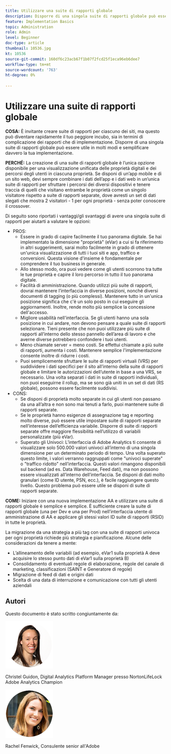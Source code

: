 ```yaml
---
title: Utilizzare una suite di rapporti globale
description: Disporre di una singola suite di rapporti globale può essere utile in molti modi e semplificare davvero la tua implementazione.
feature: Implementation Basics
topic: Administration
role: Admin
level: Beginner
doc-type: article
thumbnail: 10536.jpg
kt: 10536
source-git-commit: 160df6c23acb67f1b07f2fcd25f1eca96eb6dee7
workflow-type: tm+mt
source-wordcount: '763'
ht-degree: 0%

---
```



# Utilizzare una suite di rapporti globale

**COSA:** È invitante creare suite di rapporti per ciascuno dei siti, ma questo può diventare rapidamente il tuo peggiore incubo, sia in termini di complicazione dei rapporti che di implementazione. Disporre di una singola suite di rapporti globale può essere utile in molti modi e semplificare davvero la tua implementazione.

**PERCHÉ:** La creazione di una suite di rapporti globale è l’unica opzione disponibile per una visualizzazione unificata delle proprietà digitali e dei percorsi degli utenti in ciascuna proprietà. Se disponi di un’app mobile e di un sito web, devi sempre combinare i dati dell’app e i dati web in un’unica suite di rapporti per sfruttare i percorsi dei diversi dispositivi e tenere traccia di quelli che visitano entrambe le proprietà come un singolo visitatore rispetto a suite di rapporti separate, dove avresti un set di dati slegati che mostra 2 visitatori - 1 per ogni proprietà - senza poter conoscere il crossover.

Di seguito sono riportati i vantaggi/gli svantaggi di avere una singola suite di rapporti per aiutarti a valutare le opzioni:

* PROS:
   * Essere in grado di capire facilmente il tuo panorama digitale. Se hai implementato la dimensione &quot;proprietà&quot; (eVar) a cui si fa riferimento in altri suggerimenti, sarai molto facilmente in grado di ottenere un&#39;unica visualizzazione di tutti i tuoi siti e app, traffico e conversioni. Questa visione d&#39;insieme è fondamentale per comprendere il tuo business in generale.
   * Allo stesso modo, ora puoi vedere come gli utenti scorrono tra tutte le tue proprietà e capire il loro percorso in tutto il tuo panorama digitale.
   * Facilità di amministrazione. Quando utilizzi più suite di rapporti, dovrai mantenere l’interfaccia in diverse posizioni, nonché diversi documenti di tagging (o più complessi). Mantenere tutto in un&#39;unica posizione significa che c&#39;è un solo posto in cui eseguire gli aggiornamenti. Inoltre, rende molto più semplice la concessione dell&#39;accesso.
   * Migliore usabilità nell&#39;interfaccia. Se gli utenti hanno una sola posizione in cui andare, non devono pensare a quale suite di rapporti selezionare. Tieni presente che non puoi utilizzare più suite di rapporti all’interno dello stesso pannello dell’area di lavoro e che averne diverse potrebbero confondere i tuoi utenti.
   * Meno chiamate server = meno costi. Se effettui chiamate a più suite di rapporti, aumenta i costi. Mantenere semplice l&#39;implementazione consente inoltre di ridurre i costi.
   * Puoi semplicemente sfruttare le suite di rapporti virtuali (VRS) per suddividere i dati specifici per il sito all’interno della suite di rapporti globale e limitare le autorizzazioni dell’utente in base a una VRS, se necessario. Una volta separati i dati in suite di rapporti individuali, non puoi eseguirne il rollup, ma se sono già uniti in un set di dati (RS globale), possono essere facilmente suddivisi.
* CONS:
   * Se disponi di proprietà molto separate in cui gli utenti non passano da una all’altra e non sono mai tenuti a farlo, puoi mantenere suite di rapporti separate.
   * Se le proprietà hanno esigenze di assegnazione tag e reporting molto diverse, può essere utile impostare suite di rapporti separate nell’interesse dell’efficienza variabile. Disporre di suite di rapporti separate offre maggiore flessibilità nell’utilizzo di variabili personalizzate (più eVar).
   * Superato gli Univoci: L’interfaccia di Adobe Analytics ti consente di visualizzare solo 500.000 valori univoci all’interno di una singola dimensione per un determinato periodo di tempo. Una volta superato questo limite, i valori verranno raggruppati come &quot;univoci superate&quot; o &quot;traffico ridotto&quot; nell’interfaccia. Questi valori rimangono disponibili sul backend (ad es. Data Warehouse, Feed dati), ma non possono essere visualizzati all’interno dell’interfaccia. Se disponi di dati molto granulari (come ID utente, PSN, ecc.), è facile raggiungere questo livello. Questo problema può essere utile se disponi di suite di rapporti separate.

**COME:** Iniziare con una nuova implementazione AA e utilizzare una suite di rapporti globale è semplice e semplice. È sufficiente creare la suite di rapporti globale (una per Dev e una per Prod) nell’interfaccia utente di amministrazione di AA e applicare gli stessi valori ID suite di rapporti (RSID) in tutte le proprietà.

La migrazione da una strategia a più tag con una suite di rapporti univoca per ogni proprietà richiede più strategia e pianificazione. Alcune delle considerazioni da tenere a mente:

* L’allineamento delle variabili (ad esempio, eVar1 sulla proprietà A deve acquisire lo stesso punto dati di eVar1 sulla proprietà B)
* Consolidamento di eventuali regole di elaborazione, regole del canale di marketing, classificazioni (SAINT e Generatore di regole)
* Migrazione di feed di dati e origini dati
* Scelta di una data di interruzione e comunicazione con tutti gli utenti aziendali

## Autori

Questo documento è stato scritto congiuntamente da:

![Christel Guidon](assets/Christel-Headshot-150.png)

Christel Guidon, Digital Analytics Platform Manager presso NortonLifeLock Adobe Analytics Champion

![Rachel Fenwick](assets/Rachel-Fenwick-150.png)

Rachel Fenwick, Consulente senior all&#39;Adobe
